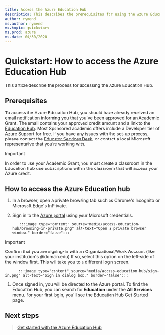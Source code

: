 ```yaml
---
title: Access the Azure Education Hub
description: This describes the prerequisites for using the Azure Education hub.
author: rymend
ms.author: rymend
ms.topic: quickstart
ms.prod: azure
ms.date: 06/30/2020
---
```


# Quickstart: How to access the Azure Education Hub
This article describe the process for accessing the Azure Education Hub.

## Prerequisites
To access the Azure Education Hub, you should have already received an email notification informing you that you've been approved for an Academic Grant. The email contains your approved credit amount and a link to the [Education Hub](https://aka.ms/startedu). Most Sponsored academic offers include a Developer tier of Azure Support for free. If you have any issues with the set-up process, please contact the [Educator Services Desk](mailto:azuredu@microsoft.com), or contact a local Microsoft representative that you’re working with.

> [!IMPORTANT]
> In order to use your Academic Grant, you must create a classroom in the Education Hub use subscriptions within the classroom that will access your Azure credit.

## How to access the Azure Education hub

1. In a browser, open a private browsing tab such as Chrome's Incognito or Microsoft Edge's InPrivate. 
1. Sign in to the [Azure portal](http://portal.azure.com) using your Microsoft credentials.

          :::image type="content" source="media/access-education-hub/browsing-in-private.png" alt-text="Open a private browser window." border="false":::
> [!IMPORTANT]
> Confirm that you are signing-in with an Organizational/Work Account (like your institution's @domain.edu) If so, select this option on the left-side of the window first. This will take you to a different login screen.

          :::image type="content" source="media/access-education-hub/sign-in.png" alt-text="Sign in dialog box." border="false":::
1. Once signed in, you will be directed to the Azure portal. To find the Education Hub, you can search for **Education** under the **All Services** menu.
   For your first login, you'll see the Education Hub Get Started page.

## Next steps

> [Get started with the Azure Education Hub](get-started-education-hub.md)
